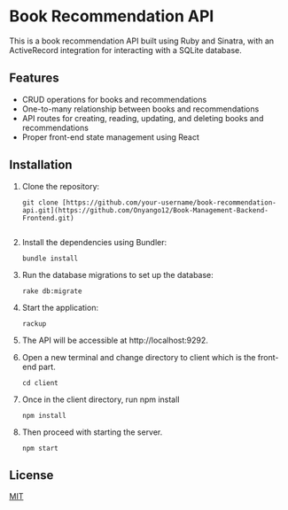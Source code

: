 # Book Recommendation API

This is a book recommendation API built using Ruby and Sinatra, with an ActiveRecord integration for interacting with a SQLite database.

## Features

- CRUD operations for books and recommendations
- One-to-many relationship between books and recommendations
- API routes for creating, reading, updating, and deleting books and recommendations
- Proper front-end state management using React

## Installation

1. Clone the repository:

   ```shell
   git clone [https://github.com/your-username/book-recommendation-api.git](https://github.com/Onyango12/Book-Management-Backend-Frontend.git)
 
2. Install the dependencies using Bundler:
    ```shell
    bundle install

3. Run the database migrations to set up the database:
    ```shell
    rake db:migrate
4. Start the application:
    ```shell
    rackup

5. The API will be accessible at http://localhost:9292.

6. Open a new terminal and change directory to client which is the front-end part.
    ```shell
    cd client

7. Once in the client directory, run npm install

    ```shell
    npm install

8. Then proceed with starting the server.
    ```shell
    npm start
## License

[MIT](https://choosealicense.com/licenses/mit/)

